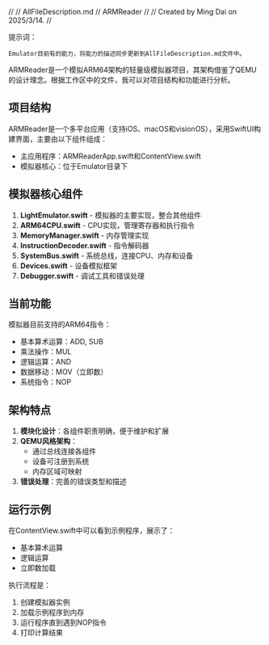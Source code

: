 //
//  AllFileDescription.md
//  ARMReader
//
//  Created by Ming Dai on 2025/3/14.
//

提示词：
```
Emulator目前有的能力，将能力的描述同步更新到AllFileDescription.md文件中。
```

ARMReader是一个模拟ARM64架构的轻量级模拟器项目，其架构借鉴了QEMU的设计理念。根据工作区中的文件，我可以对项目结构和功能进行分析。

## 项目结构

ARMReader是一个多平台应用（支持iOS、macOS和visionOS），采用SwiftUI构建界面，主要由以下组件组成：

- 主应用程序：ARMReaderApp.swift和ContentView.swift
- 模拟器核心：位于Emulator目录下

## 模拟器核心组件

1. **LightEmulator.swift** - 模拟器的主要实现，整合其他组件
2. **ARM64CPU.swift** - CPU实现，管理寄存器和执行指令
3. **MemoryManager.swift** - 内存管理实现
4. **InstructionDecoder.swift** - 指令解码器
5. **SystemBus.swift** - 系统总线，连接CPU、内存和设备
6. **Devices.swift** - 设备模拟框架
7. **Debugger.swift** - 调试工具和错误处理

## 当前功能

模拟器目前支持的ARM64指令：
- 基本算术运算：ADD, SUB
- 乘法操作：MUL
- 逻辑运算：AND
- 数据移动：MOV（立即数）
- 系统指令：NOP

## 架构特点

1. **模块化设计**：各组件职责明确，便于维护和扩展
2. **QEMU风格架构**：
   - 通过总线连接各组件
   - 设备可注册到系统
   - 内存区域可映射
3. **错误处理**：完善的错误类型和描述

## 运行示例

在ContentView.swift中可以看到示例程序，展示了：
- 基本算术运算
- 逻辑运算
- 立即数加载

执行流程是：
1. 创建模拟器实例
2. 加载示例程序到内存
3. 运行程序直到遇到NOP指令
4. 打印计算结果
